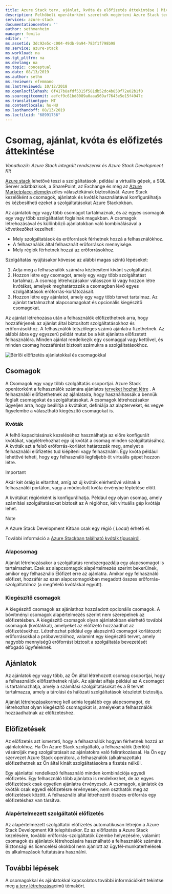 ```yaml
---
title: Azure Stack terv, ajánlat, kvóta és előfizetés áttekintése | Microsoft Docs
description: Felhőbeli operátorként szeretnék megérteni Azure Stack terveket, ajánlatokat, kvótákat és előfizetéseket.
services: azure-stack
documentationcenter: ''
author: sethmanheim
manager: femila
editor: ''
ms.assetid: 3dc92e5c-c004-49db-9a94-783f1f798b98
ms.service: azure-stack
ms.workload: na
ms.tgt_pltfrm: na
ms.devlang: na
ms.topic: conceptual
ms.date: 08/13/2019
ms.author: sethm
ms.reviewer: efemmano
ms.lastreviewed: 10/12/2018
ms.openlocfilehash: 6f417b8afdf5315f581db52dc4b850f72e02b1f0
ms.sourcegitcommit: aefcf9c61bd8089a0aaa569af7643e5e15f4947c
ms.translationtype: MT
ms.contentlocale: hu-HU
ms.lasthandoff: 08/13/2019
ms.locfileid: "68991736"
---
```

# <a name="plan-offer-quota-and-subscription-overview"></a>Csomag, ajánlat, kvóta és előfizetés áttekintése

*Vonatkozik: Azure Stack integrált rendszerek és Azure Stack Development Kit*

[Azure stack](azure-stack-overview.md) lehetővé teszi a szolgáltatások, például a virtuális gépek, a SQL Server adatbázisok, a SharePoint, az Exchange és még az [Azure Marketplace-elemek](azure-stack-marketplace-azure-items.md)széles választékának biztosítását. Azure Stack kezelőként a csomagok, ajánlatok és kvóták használatával konfigurálhatja és kézbesítheti ezeket a szolgáltatásokat Azure Stackokban.

Az ajánlatok egy vagy több csomagot tartalmaznak, és az egyes csomagok egy vagy több szolgáltatást foglalnak magukban. A csomagok létrehozásával és különböző ajánlatokban való kombinálásával a következőket kezelheti:

- Mely szolgáltatások és erőforrások férhetnek hozzá a felhasználókhoz.
- A felhasználók által felhasznált erőforrások mennyisége.
- Mely régiók férhetnek hozzá az erőforrásokhoz.

Szolgáltatás nyújtásakor kövesse az alábbi magas szintű lépéseket:

1. Adja meg a felhasználók számára kézbesíteni kívánt szolgáltatást.
2. Hozzon létre egy csomagot, amely egy vagy több szolgáltatást tartalmaz. A csomag létrehozásakor válasszon ki vagy hozzon létre kvótákat, amelyek meghatározzák a csomagban lévő egyes szolgáltatások erőforrás-korlátozásait.
3. Hozzon létre egy ajánlatot, amely egy vagy több tervet tartalmaz. Az ajánlat tartalmazhat alapcsomagokat és opcionális kiegészítő csomagokat.

Az ajánlat létrehozása után a felhasználók előfizethetnek arra, hogy hozzáférjenek az ajánlat által biztosított szolgáltatásokhoz és erőforrásokhoz. A felhasználók tetszőleges számú ajánlatra fizethetnek. Az alábbi ábra egy egyszerű példát mutat be a két ajánlatra előfizetett felhasználóra. Minden ajánlat rendelkezik egy csomaggal vagy kettővel, és minden csomag hozzáférést biztosít számukra a szolgáltatásokhoz.

![Bérlői előfizetés ajánlatokkal és csomagokkal](media/azure-stack-key-features/image4.png)

## <a name="plans"></a>Csomagok

A Csomagok egy vagy több szolgáltatás csoportjai. Azure Stack operátorként a felhasználók számára ajánlatos [terveket hozhat létre](azure-stack-create-plan.md) . A felhasználói előfizethetnek az ajánlataira, hogy használhassák a bennük foglalt csomagokat és szolgáltatásokat. A csomagok létrehozásakor ügyeljen arra, hogy beállítja a kvótákat, definiálja az alapterveket, és vegye figyelembe a választható kiegészítő csomagokat is.

### <a name="quotas"></a>Kvóták

A felhő kapacitásának kezeléséhez használhatja az előre konfigurált kvótákat, vagylétrehozhat egy új kvótát a csomag minden szolgáltatásához. A kvóták azt a felső erőforrás-korlátot határozzák meg, amelyet a felhasználói előfizetés tud kiépíteni vagy felhasználni. Egy kvóta például lehetővé teheti, hogy egy felhasználó legfeljebb öt virtuális gépet hozzon létre.

> [!IMPORTANT]
> Akár két óráig is eltarthat, amíg az új kvóták elérhetővé válnak a felhasználói portálon, vagy a módosított kvóta érvénybe léptetése előtt.

A kvótákat régiónként is konfigurálhatja. Például egy olyan csomag, amely számítási szolgáltatásokat biztosít az A régióhoz, két virtuális gép kvótája lehet.

>[!NOTE]
>A Azure Stack Development Kitban csak egy régió ( *Local*) érhető el.

További információ a [Azure Stackban található kvóták típusairól](azure-stack-quota-types.md).

### <a name="base-plan"></a>Alapcsomag

Ajánlat létrehozásakor a szolgáltatás rendszergazdája egy alapcsomagot is tartalmazhat. Ezek az alapcsomagok alapértelmezés szerint bekerülnek, amikor egy felhasználó Előfizet erre az ajánlatra. Amikor egy felhasználó előfizet, hozzáfér az ezen alapcsomagokban megadott összes erőforrás-szolgáltatóhoz (a megfelelő kvótákkal együtt).

### <a name="add-on-plans"></a>Kiegészítő csomagok

A kiegészítő csomagok az ajánlathoz hozzáadott opcionális csomagok. A bővítményi csomagok alapértelmezés szerint nem szerepelnek az előfizetésben. A kiegészítő csomagok olyan ajánlatokban elérhető további csomagok (kvótákkal), amelyeket az előfizető hozzáadhat az előfizetésekhez. Létrehozhat például egy alapszintű csomagot korlátozott erőforrásokkal a próbaverzióhoz, valamint egy kiegészítő tervet, amely nagyobb mennyiségű erőforrást biztosít a szolgáltatás bevezetését elfogadó ügyfeleknek.

## <a name="offers"></a>Ajánlatok

Az ajánlatok egy vagy több, az Ön által létrehozott csomag csoportjai, hogy a felhasználók előfizethetnek rájuk. Az ajánlat alfaja például az A csomagot is tartalmazhatja, amely a számítási szolgáltatásokat és a B tervet tartalmazza, amely a tárolási és hálózati szolgáltatások készletét biztosítja.

[Ajánlat létrehozásakor](azure-stack-create-offer.md)meg kell adnia legalább egy alapcsomagot, de létrehozhat olyan kiegészítő csomagokat is, amelyeket a felhasználók hozzáadhatnak az előfizetéshez.

## <a name="subscriptions"></a>Előfizetések

Az előfizetés azt ismerteti, hogy a felhasználók hogyan férhetnek hozzá az ajánlatokhoz. Ha Ön Azure Stack szolgáltató, a felhasználók (bérlők) vásárolják meg szolgáltatásait az ajánlatokra való feliratkozással. Ha Ön egy szervezet Azure Stack operátora, a felhasználók (alkalmazottak) előfizethetnek az Ön által kínált szolgáltatásokra a fizetés nélkül.

Egy ajánlattal rendelkező felhasználó minden kombinációja egyedi előfizetés. Egy felhasználó több ajánlatra is rendelkezhet, de az egyes előfizetések csak egyetlen ajánlatra érvényesek. A csomagok, ajánlatok és kvóták csak egyedi előfizetésre érvényesek, nem oszthatók meg az előfizetések között. A felhasználó által létrehozott összes erőforrás egy előfizetéshez van társítva.

### <a name="default-provider-subscription"></a>Alapértelmezett szolgáltatói előfizetés

Az alapértelmezett szolgáltatói előfizetés automatikusan létrejön a Azure Stack Development Kit telepítésekor. Ez az előfizetés a Azure Stack kezelésére, további erőforrás-szolgáltatók üzembe helyezésére, valamint csomagok és ajánlatok létrehozására használható a felhasználók számára. Biztonsági és licencelési okokból nem ajánlott az ügyfél-munkaterhelések és alkalmazások futtatására használni.

## <a name="next-steps"></a>További lépések

A csomagokkal és ajánlatokkal kapcsolatos további információkért tekintse meg [a terv létrehozása](azure-stack-create-plan.md)című témakört.
